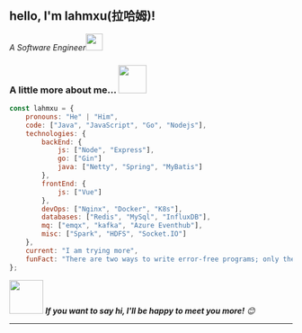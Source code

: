 

<!--
### Hi there 👋
**lahmXu/lahmXu** is a ✨ _special_ ✨ repository because its `README.md` (this file) appears on your GitHub profile.

Here are some ideas to get you started:

- 🔭 I’m currently working on ...
- 🌱 I’m currently learning ...
- 👯 I’m looking to collaborate on ...
- 🤔 I’m looking for help with ...
- 💬 Ask me about ...
- 📫 How to reach me: ...
- 😄 Pronouns: ...
- ⚡ Fun fact: ...

- 🔭 I’m currently working on beego and cloud native
- 🌱 I’m currently learning cloud native


- 📫  If you have any questions, please contact me through email.

![madneal's github stats](https://github-readme-stats.vercel.app/api?username=lahmXu&show_icons=true&theme=radical)

-->

<h2>hello, I'm lahmxu(拉哈姆)! </h2>
<p><em>A Software Engineer<img src="https://media.giphy.com/media/WUlplcMpOCEmTGBtBW/giphy.gif" width="30"> 
</em></p>

### A little more about me... <img src="https://media.giphy.com/media/VgCDAzcKvsR6OM0uWg/giphy.gif" width="50"> 

```javascript
const lahmxu = {
    pronouns: "He" | "Him",
    code: ["Java", "JavaScript", "Go", "Nodejs"],
    technologies: {
        backEnd: {
            js: ["Node", "Express"],
            go: ["Gin"]
            java: ["Netty", "Spring", "MyBatis"]
        },
        frontEnd: {
            js: ["Vue"]
        },
        devOps: ["Nginx", "Docker", "K8s"],
        databases: ["Redis", "MySql", "InfluxDB"],
        mq: ["emqx", "kafka", "Azure Eventhub"],
        misc: ["Spark", "HDFS", "Socket.IO"]
    },
    current: "I am trying more",
    funFact: "There are two ways to write error-free programs; only the third one works"
};
```

<img src="https://media.giphy.com/media/LnQjpWaON8nhr21vNW/giphy.gif" width="60"> <em><b>If you want to say hi, I'll be happy to meet you more!</b> 😊</em>

---
